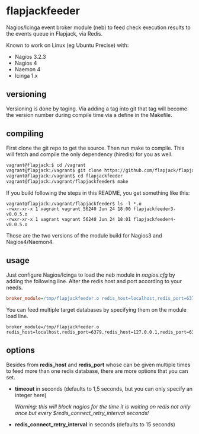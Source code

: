 flapjackfeeder
==============

Nagios/Icinga event broker module (neb) to feed check execution results to the events queue in Flapjack, via Redis.

Known to work on Linux (eg Ubuntu Precise) with:
- Nagios 3.2.3
- Nagios 4
- Naemon 4
- Icinga 1.x


## versioning

Versioning is done by taging.
Via adding a tag into git that tag will become the version number during compile time via a define in the Makefile.

## compiling

First clone the git repo to get the source.
Then run make to compile.
This will fetch and compile the only dependency (hiredis) for you as well.

``` bash
vagrant@flapjack:$ cd /vagrant
vagrant@flapjack:/vagrant$ git clone https://github.com/flapjack/flapjackfeeder.git
vagrant@flapjack:/vagrant$ cd flapjackfeeder
vagrant@flapjack:/vagrant/flapjackfeeder$ make
```

If you build following the steps in this README, you get something like this:
```
vagrant@flapjack:/vagrant/flapjackfeeder$ ls -l *.o
-rwxr-xr-x 1 vagrant vagrant 56240 Jun 24 18:00 flapjackfeeder3-v0.0.5.o
-rwxr-xr-x 1 vagrant vagrant 56240 Jun 24 18:01 flapjackfeeder4-v0.0.5.o
```
Those are the two versions of the module build for Nagios3 and Nagios4/Naemon4.

## usage

Just configure Nagios/Icinga to load the neb module in *nagios.cfg* by adding the following line.
Alter the redis host and port according to your needs.
``` cfg
broker_module=/tmp/flapjackfeeder.o redis_host=localhost,redis_port=6379,timeout=5
```

You can feed multiple target databases by specifying them on the module load line.
```
broker_module=/tmp/flapjackfeeder.o redis_host=localhost,redis_port=6379,redis_host=127.0.0.1,redis_port=6380
```

## options

Besides from **redis_host** and **redis_port** whose can be given multiple times to feed more than one redis database, there are more options that you can set.

- **timeout** in seconds (defaults to 1,5 seconds, but you can only specify an integer here)

  *Warning: this will block nagios for the time it is waiting on redis not only once but every $redis_connect_retry_interval seconds!*
- **redis_connect_retry_interval** in seconds (defaults to 15 seconds)
